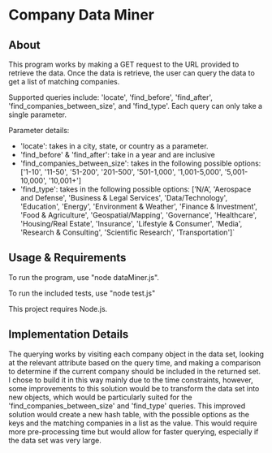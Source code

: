 # Company Data Miner

## About

This program works by making a GET request to the URL provided to retrieve the data. Once the data is retrieve, the user can query the data to get a list of matching companies. 

Supported queries include:
'locate', 'find_before', 'find_after', 'find_companies_between_size', and 'find_type'. Each query can only take a single parameter.

Parameter details:

- 'locate': takes in a city, state, or country as a parameter.
- 'find_before' & 'find_after': take in a year and are inclusive
- 'find_companies_between_size': takes in the following possible options: ['1-10', '11-50', '51-200', '201-500', '501-1,000', '1,001-5,000', '5,001-10,000', '10,001+']
- 'find_type': takes in the following possible options: [’N/A’,
 'Aerospace and Defense',
 'Business & Legal Services',
 'Data/Technology',
 'Education',
 'Energy',
 'Environment & Weather',
 'Finance & Investment',
 'Food & Agriculture',
 'Geospatial/Mapping',
 'Governance',
 'Healthcare',
 'Housing/Real Estate',
 'Insurance',
 'Lifestyle & Consumer',
 'Media',
 'Research & Consulting',
 'Scientific Research',
 'Transportation']`

## Usage & Requirements
To run the program, use "node dataMiner.js".

To run the included tests, use "node test.js"

This project requires Node.js.

## Implementation Details

The querying works by visiting each company object in the data set, looking at the relevant attribute based on the query time, and making a comparison to determine if the current company should be included in the returned set. I chose to build it in this way mainly due to the time constraints, however, some improvements to this solution would be to transform the data set into new objects, which would be particularly suited for the 'find_companies_between_size' and 'find_type' queries. This improved solution would create a new hash table, with the possible options as the keys and the matching companies in a list as the value. This would require more pre-processing time but would allow for faster querying, especially if the data set was very large.